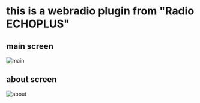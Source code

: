 # this is a webradio plugin from "Radio ECHOPLUS"

## main screen
![main](https://user-images.githubusercontent.com/10674715/96372070-74919880-1165-11eb-87d7-8fc4ea166aa7.jpg)

## about screen
![about](https://user-images.githubusercontent.com/10674715/96372127-ce925e00-1165-11eb-9c81-8ccf28789d43.jpg)
